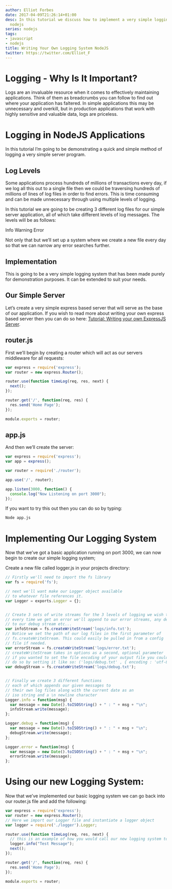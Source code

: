 ```yaml
---
author: Elliot Forbes
date: 2017-04-09T21:26:14+01:00
desc: In this tutorial we discuss how to implement a very simple logging system using
  nodejs
series: nodejs
tags:
- javascript
- nodejs
title: Writing Your Own Logging System NodeJS
twitter: https://twitter.com/Elliot_F
---
```


# Logging - Why Is It Important?

Logs are an invaluable resource when it comes to effectively maintaining applications. Think of them as breadcrumbs you can follow to find out where your application has faltered. In simple applications this may be unnecessary and overkill, but in production applications that work with highly sensitive and valuable data, logs are priceless.

# Logging in NodeJS Applications

In this tutorial I’m going to be demonstrating a quick and simple method of logging a very simple server program. 

## Log Levels

Some applications process hundreds of millions of transactions every day, if we log all this out to a single file then we could be traversing hundreds of millions of lines of log files in order to find errors. This is time consuming and can be made unnecessary through using multiple levels of logging. 

In this tutorial we are going to be creating 3 different log files for our simple server application, all of which take different levels of log messages. The levels will be as follows:

Info
Warning
Error

Not only that but we’ll set up a system where we create a new file every day so that we can narrow any error searches further. 

## Implementation

This is going to be a very simple logging system that has been made purely for demonstration purposes. It can be extended to suit your needs.

## Our Simple Server

Let’s create a very simple express based server that will serve as the base of our application. If you wish to read more about writing your own express based server then you can do so here: [Tutorial: Writing your own ExpressJS Server](/javascript/nodejs/creating-a-webserver-with-nodejs/).

## router.js 

First we’ll begin by creating a router which will act as our servers middleware for all requests:

```js
var express = require('express');
var router = new express.Router();

router.use(function timeLog(req, res, next) {
  next();
});

router.get('/', function(req, res) {
  res.send('Home Page');
});

module.exports = router;
```

## app.js

And then we’ll create the server:

```js
var express = require('express');
var app = express();

var router = require('./router');

app.use('/', router);

app.listen(3000, function() {
  console.log("Now Listening on port 3000");
});
```

If you want to try this out then you can do so by typing:

```bash
Node app.js
```

# Implementing Our Logging System

Now that we’ve got a basic application running on port 3000, we can now begin to create our simple logging system; 

Create a new file called logger.js in your projects directory:

```js
// Firstly we'll need to import the fs library
var fs = require('fs');

// next we'll want make our Logger object available
// to whatever file references it.
var Logger = exports.Logger = {};


// Create 3 sets of write streams for the 3 levels of logging we wish to do
// every time we get an error we'll append to our error streams, any debug message
// to our debug stream etc...
var infoStream = fs.createWriteStream('logs/info.txt');
// Notice we set the path of our log files in the first parameter of 
// fs.createWriteStream. This could easily be pulled in from a config
// file if needed.
var errorStream = fs.createWriteStream('logs/error.txt');
// createWriteStream takes in options as a second, optional parameter
// if you wanted to set the file encoding of your output file you could
// do so by setting it like so: ('logs/debug.txt' , { encoding : 'utf-8' });
var debugStream = fs.createWriteStream('logs/debug.txt');


// Finally we create 3 different functions
// each of which appends our given messages to 
// their own log files along with the current date as an
// iso string and a \n newline character
Logger.info = function(msg) {
  var message = new Date().toISOString() + " : " + msg + "\n";
  infoStream.write(message);
};

Logger.debug = function(msg) {
  var message = new Date().toISOString() + " : " + msg + "\n";
  debugStream.write(message);
};

Logger.error = function(msg) {
  var message = new Date().toISOString() + " : " + msg + "\n";
  errorStream.write(message);
};
```

# Using our new Logging System:

Now that we’ve implemented our basic logging system we can go back into our router.js file and add the following:

```js
var express = require('express');
var router = new express.Router();
// Here we import our Logger file and instantiate a logger object
var logger = require('./logger').Logger;

router.use(function timeLog(req, res, next) {
  // this is an example of how you would call our new logging system to log an info message
  logger.info("Test Message");
  next();
});

router.get('/', function(req, res) {
  res.send('Home Page');
});

module.exports = router;

```
